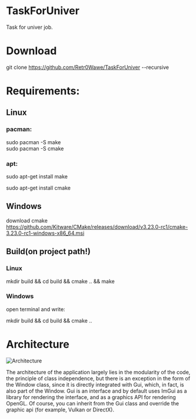# TaskForUniver
Task for univer job.

# Download 

git clone https://github.com/Retr0Wawe/TaskForUniver --recursive

# Requirements:
## Linux
### pacman: 
sudo pacman -S make  
sudo pacman -S cmake
### apt: 
sudo apt-get install make

sudo apt-get install cmake
## Windows
download cmake https://github.com/Kitware/CMake/releases/download/v3.23.0-rc1/cmake-3.23.0-rc1-windows-x86_64.msi
## Build(on project path!)
### Linux
mkdir build && cd build && cmake .. && make

### Windows
open terminal and write: 

mkdir build && cd build && cmake ..
# Architecture
![Architecture](https://github.com/Retr0Wawe/TaskForUniver/blob/main/Architecture.png "Architecture")

The architecture of the application largely lies in the modularity of the code, the principle of class independence, but there is an exception in the form of the Window class, since it is directly integrated with Gui, which, in fact, is also part of the Window. Gui is an interface and by default uses ImGui as a library for rendering the interface, and as a graphics API for rendering OpenGL. Of course, you can inherit from the Gui class and override the graphic api (for example, Vulkan or DirectX).
